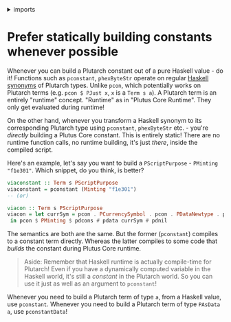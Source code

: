 <details>
<summary> imports </summary>
<p>

```haskell
module Plutarch.Docs.PreferStaticallyBuilding (viacon, viaconstant) where

import Plutarch.Prelude
import Plutarch.Builtin (PDataNewtype (PDataNewtype))
import Plutarch.LedgerApi (PScriptPurpose (PMinting), PCurrencySymbol (PCurrencySymbol))
import PlutusLedgerApi.V3 (ScriptPurpose (Minting))

```

</p>
</details>

# Prefer statically building constants whenever possible

Whenever you can build a Plutarch constant out of a pure Haskell value - do it! Functions such as `pconstant`, `phexByteStr` operate on regular [Haskell synonyms](./../Concepts/Haskell%20Synonym.md) of Plutarch types. Unlike `pcon`, which potentially works on Plutarch terms (e.g. `pcon $ PJust x`, `x` is a `Term s a`). A Plutarch term is an entirely "runtime" concept. "Runtime" as in "Plutus Core Runtime". They only get evaluated during runtime!

On the other hand, whenever you transform a Haskell synonym to its corresponding Plutarch type using `pconstant`, `phexByteStr` etc. - you're _directly_ building a Plutus Core constant. This is entirely static! There are no runtime function calls, no runtime building, it's just _there_, inside the compiled script.

Here's an example, let's say you want to build a `PScriptPurpose` - `PMinting "f1e301"`. Which snippet, do you think, is better?

```haskell
viaconstant :: Term s PScriptPurpose
viaconstant = pconstant (Minting "f1e301")
-- (or)

viacon :: Term s PScriptPurpose
viacon = let currSym = pcon . PCurrencySymbol . pcon . PDataNewtype . pdata $ phexByteStr "f1e301"
 in pcon $ PMinting $ pdcons # pdata currSym # pdnil
```

The semantics are both are the same. But the former (`pconstant`) compiles to a constant term directly. Whereas the latter compiles to some code that _builds_ the constant during Plutus Core runtime.

> Aside: Remember that Haskell runtime is actually compile-time for Plutarch! Even if you have a dynamically computed variable in the Haskell world, it's still a _constant_ in the Plutarch world. So you can use it just as well as an argument to `pconstant`!

Whenever you need to build a Plutarch term of type `a`, from a Haskell value, use `pconstant`. Whenever you need to build a Plutarch term of type `PAsData a`, use `pconstantData`!
